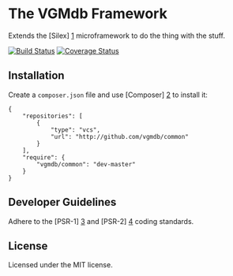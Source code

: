 The VGMdb Framework
===================

Extends the [Silex] [1] microframework to do the thing with the stuff.

[![Build Status](https://travis-ci.org/vgmdb/common.png?branch=master)](https://travis-ci.org/vgmdb/common) [![Coverage Status](https://coveralls.io/repos/vgmdb/common/badge.png?branch=master)](https://coveralls.io/r/vgmdb/common?branch=master)

## Installation

Create a `composer.json` file and use [Composer] [2] to install it:

    {
        "repositories": [
            {
                "type": "vcs",
                "url": "http://github.com/vgmdb/common"
            }
        ],
        "require": {
            "vgmdb/common": "dev-master"
        }
    }

## Developer Guidelines

Adhere to the [PSR-1] [3] and [PSR-2] [4] coding standards.

## License

Licensed under the MIT license.

[1]: https://github.com/fabpot/Silex
[2]: http://getcomposer.org
[3]: https://github.com/php-fig/fig-standards/blob/master/accepted/PSR-1-basic-coding-standard.md
[4]: https://github.com/php-fig/fig-standards/blob/master/accepted/PSR-2-coding-style-guide.md
